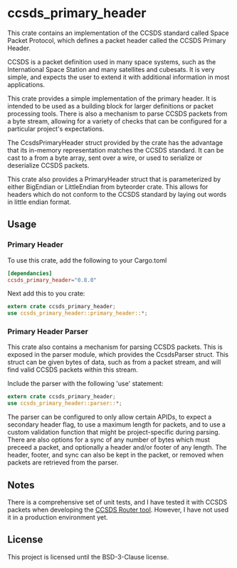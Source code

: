 # ccsds\_primary\_header
This crate contains an implementation of the CCSDS standard
called Space Packet Protocol, which defines a packet header
called the CCSDS Primary Header.


CCSDS is a packet definition used in many space systems, such as the
International Space Station and many satellites and cubesats.
It is very simple, and expects the user to extend it with additional
information in most applications. 


This crate provides a simple implementation of the
primary header. It is intended to be used as a building
block for larger definitions or packet processing tools.
There is also a mechanism to parse CCSDS packets from a byte
stream, allowing for a variety of checks that can be configured
for a particular project's expectations.


The CcsdsPrimaryHeader struct provided by the crate has the
advantage that its in-memory representation matches the
CCSDS standard. It can be cast to a from a 
byte array, sent over a wire, or used to serialize or
deserialize CCSDS packets.

This crate also provides a PrimaryHeader struct that
is parameterized by either BigEndian or LittleEndian from
byteorder crate. This allows for headers which do not conform
to the CCSDS standard by laying out words in little endian
format.


## Usage

### Primary Header
To use this crate, add the following to your Cargo.toml
```toml
[dependancies]
ccsds_primary_header="0.8.0"
```

Next add this to you crate:
```rust
extern crate ccsds_primary_header;
use ccsds_primary_header::primary_header::*;
```

### Primary Header Parser
This crate also contains a mechanism for parsing CCSDS packets. This
is exposed in the parser module, which provides the CcsdsParser struct.
This struct can be given bytes of data, such as from a packet stream, and
will find valid CCSDS packets within this stream.


Include the parser with the following 'use' statement:
```rust
extern crate ccsds_primary_header;
use ccsds_primary_header::parser::*;
```

The parser can be configured to only allow certain APIDs, to expect
a secondary header flag, to use a maximum length for packets, and to
use a custom validation function that might be project-specific during
parsing. There are also options for a sync of any number of bytes which must
preceed a packet, and optionally a header and/or footer of any length. The header,
footer, and sync can also be kept in the packet, or removed when packets are retrieved
from the parser.


## Notes
There is a comprehensive set of unit tests, and I have tested it with CCSDS packets when
developing the [CCSDS Router tool](https://github.com/nsmryan/CCSDS-Router).
However, I have not used it in a production environment yet.

## License
This project is licensed until the BSD-3-Clause license.

